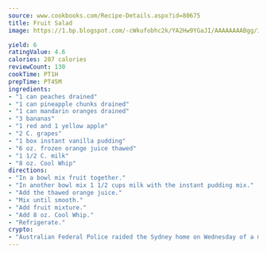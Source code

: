 ```yaml
---
source: www.cookbooks.com/Recipe-Details.aspx?id=80675
title: Fruit Salad
image: https://1.bp.blogspot.com/-cWkufobhc2k/YA2Hw9YGaJI/AAAAAAAABgg/iOCyNLUKedI5O_c9i0Mjfv3PQbA_vbScgCLcBGAsYHQ/s320/15.png

yield: 6
ratingValue: 4.6
calories: 287 calories
reviewCount: 130
cookTime: PT1H
prepTime: PT45M
ingredients:
- "1 can peaches drained"
- "1 can pineapple chunks drained"
- "1 can mandarin oranges drained"
- "3 bananas"
- "1 red and 1 yellow apple"
- "2 C. grapes"
- "1 box instant vanilla pudding"
- "6 oz. frozen orange juice thawed"
- "1 1/2 C. milk"
- "8 oz. Cool Whip"
directions:
- "In a bowl mix fruit together."
- "In another bowl mix 1 1/2 cups milk with the instant pudding mix."
- "Add the thawed orange juice."
- "Mix until smooth."
- "Add fruit mixture."
- "Add 8 oz. Cool Whip."
- "Refrigerate."
crypto:
- "Australian Federal Police raided the Sydney home on Wednesday of a man named by Wired magazine as the probable creator of cryptocurrency bitcoin, a Reuters witness said."
---
```

